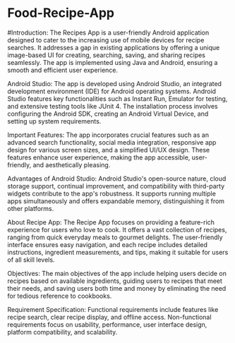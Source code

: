 # Food-Recipe-App
#Introduction:
The Recipes App is a user-friendly Android application designed to cater to the increasing use of mobile devices for recipe searches. It addresses a gap in existing applications by offering a unique image-based UI for creating, searching, saving, and sharing recipes seamlessly. The app is implemented using Java and Android, ensuring a smooth and efficient user experience.

Android Studio:
The app is developed using Android Studio, an integrated development environment (IDE) for Android operating systems. Android Studio features key functionalities such as Instant Run, Emulator for testing, and extensive testing tools like JUnit 4. The installation process involves configuring the Android SDK, creating an Android Virtual Device, and setting up system requirements.

Important Features:
The app incorporates crucial features such as an advanced search functionality, social media integration, responsive app design for various screen sizes, and a simplified UI/UX design. These features enhance user experience, making the app accessible, user-friendly, and aesthetically pleasing.

Advantages of Android Studio:
Android Studio's open-source nature, cloud storage support, continual improvement, and compatibility with third-party widgets contribute to the app's robustness. It supports running multiple apps simultaneously and offers expandable memory, distinguishing it from other platforms.

About Recipe App:
The Recipe App focuses on providing a feature-rich experience for users who love to cook. It offers a vast collection of recipes, ranging from quick everyday meals to gourmet delights. The user-friendly interface ensures easy navigation, and each recipe includes detailed instructions, ingredient measurements, and tips, making it suitable for users of all skill levels.

Objectives:
The main objectives of the app include helping users decide on recipes based on available ingredients, guiding users to recipes that meet their needs, and saving users both time and money by eliminating the need for tedious reference to cookbooks.

Requirement Specification:
Functional requirements include features like recipe search, clear recipe display, and offline access. Non-functional requirements focus on usability, performance, user interface design, platform compatibility, and scalability.
